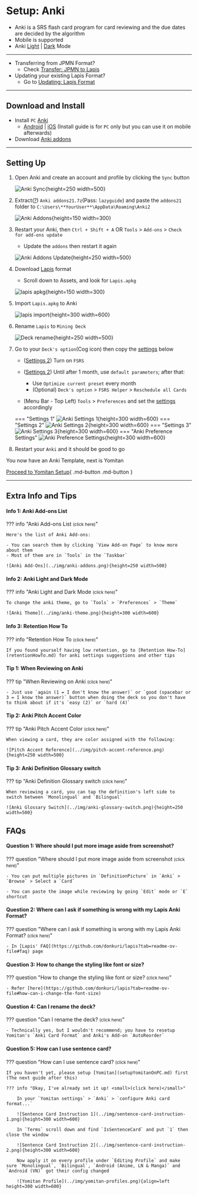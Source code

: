 # Setup: Anki

- Anki is a SRS flash card program for card reviewing and the due dates are decided by the algorithm
- Mobile is supported
- Anki [Light](../img/anki-pc-light.png) | [Dark](../img/anki-pc-dark.png) Mode

---

- Transferring from JPMN Format?
    - Check [Transfer: JPMN to Lapis](transferJPMNToLapis.md)
- Updating your existing Lapis Format?
    - Go to [Updating: Lapis Format](updatingAnkiLapisFormat.md)

---

## Download and Install

- Install `PC` [Anki](https://apps.ankiweb.net/)
    - [Android](https://play.google.com/store/apps/details?id=com.ichi2.anki&hl=en_US) | [iOS](https://apps.apple.com/us/app/ankimobile-flashcards/id373493387) (Install guide is for `PC` only but you can use it on mobile afterwards)
- Download [Anki addons](https://drive.google.com/drive/folders/1dfmYAp0eg_bhhAkohUISYaS6B6QOBtww?usp=sharing)

---
## Setting Up
1. Open Anki and create an account and profile by clicking the `Sync` button

    ![Anki Sync](../img/anki-sync.png){height=250 width=500}

2. Extract([?](https://www.webhostinghub.com/help/learn/website/managing-files/extract-file)) `Anki addons21.7z`(Pass: `lazyguide`) and paste the `addons21` folder to `C:\Users\**YourUser**\AppData\Roaming\Anki2`
    
    ![Anki Addons](../img/addons-directory.png){height=150 width=300}

3. Restart your Anki, then `Ctrl + Shift + A` OR `Tools` > `Add-ons` > `Check for add-ons update`
    - Update the `addons` then restart it again

    ![Anki Addons Update](../img/addons-update.png){height=250 width=500}

4. Download [Lapis](https://github.com/donkuri/lapis/releases/latest) format
    - Scroll down to Assets, and look for `Lapis.apkg`
    
    ![lapis apkg](../img/lapis-apkg.png){height=150 width=300}

5. Import `Lapis.apkg` to Anki

    ![lapis import](../img/lapis-import.png){height=300 width=600}

6. Rename `Lapis` to `Mining Deck`

    ![Deck rename](../img/deck-rename.png){height=250 width=500}

7. Go to your `Deck's option`(Cog icon) then copy the [settings](setupAnki.md/#__tabbed_1_1) below
    - ([Settings 2](setupAnki.md/#__tabbed_1_2)) Turn on `FSRS`
    - ([Settings 2](setupAnki.md/#__tabbed_1_2)) Until after 1 month, use `default parameters`; after that:
        - Use `Optimize current preset` every month
        - (Optional) `Deck's option` > `FSRS Helper` > `Reschedule all Cards`

    - (Menu Bar - Top Left) `Tools` > `Preferences` and set the [settings](setupAnki.md/#__tabbed_1_4) accordingly

    === "Settings 1"
        ![Anki Settings 1](../img/anki-settings-1.png){height=300 width=600}
    === "Settings 2"
        ![Anki Settings 2](../img/anki-settings-2.png){height=300 width=600}
    === "Settings 3"
        ![Anki Settings 3](../img/anki-settings-3.png){height=300 width=600}
    === "Anki Preference Settings"
        ![Anki Preference Settings](../img/anki-preference-settings.png){height=300 width=600}

8. Restart your `Anki` and it should be good to go

You now have an Anki Template, next is Yomitan

[Proceed to Yomitan Setup](setupYomitanOnPC.md){ .md-button .md-button }

---

## Extra Info and Tips

#### Info 1: Anki Add-ons List

??? info "Anki Add-ons List <small>(click here)</small>"

    Here's the list of Anki Add-ons:

    - You can search them by clicking `View Add-on Page` to know more about them
    - Most of them are in `Tools` in the `Taskbar`

    ![Anki Add-Ons](../img/anki-addons.png){height=250 width=500}

#### Info 2: Anki Light and Dark Mode

??? info "Anki Light and Dark Mode <small>(click here)</small>"

    To change the anki theme, go to `Tools` > `Preferences` > `Theme`

    ![Anki Theme](../img/anki-theme.png){height=300 width=600}

#### Info 3: Retention How To

??? info "Retention How To <small>(click here)</small>"

    If you found yourself having low retention, go to [Retention How-To](retentionHowTo.md) for anki settings suggestions and other tips

#### Tip 1: When Reviewing on Anki

??? tip "When Reviewing on Anki <small>(click here)</small>"

    - Just use `again (1 = I don't know the answer)` or `good (spacebar or 3 = I know the answer)` button when doing the deck so you don't have to think about if it's `easy (2)` or `hard (4)`

#### Tip 2: Anki Pitch Accent Color

??? tip "Anki Pitch Accent Color <small>(click here)</small>"

    When viewing a card, they are color assigned with the following:

    ![Pitch Accent Reference](../img/pitch-accent-reference.png){height=250 width=500}

#### Tip 3: Anki Definition Glossary switch

??? tip "Anki Definition Glossary switch <small>(click here)</small>"

    When reviewing a card, you can tap the definition's left side to switch between `Monolingual` and `Bilingual`

    ![Anki Glossary Switch](../img/anki-glossary-switch.png){height=250 width=500}

## FAQs

#### Question 1: Where should I put more image aside from screenshot?

??? question "Where should I put more image aside from screenshot <small>(click here)</small>"

    - You can put multiple pictures in `DefinitionPicture` in `Anki` > `Browse` > Select a `Card`

    - You can paste the image while reviewing by going `Edit` mode or `E` shortcut

#### Question 2: Where can I ask if something is wrong with my Lapis Anki Format?

??? question "Where can I ask if something is wrong with my Lapis Anki Format? <small>(click here)</small>"

    - In [Lapis' FAQ](https://github.com/donkuri/lapis?tab=readme-ov-file#faq) page

#### Question 3: How to change the styling like font or size?

??? question "How to change the styling like font or size? <small>(click here)</small>"

    - Refer [here](https://github.com/donkuri/lapis?tab=readme-ov-file#how-can-i-change-the-font-size)

#### Question 4: Can I rename the deck?

??? question "Can I rename the deck? <small>(click here)</small>"

    - Technically yes, but I wouldn't recommend; you have to resetup Yomitan's `Anki Card Format` and Anki's Add-on `AutoReorder`

#### Question 5: How can I use sentence card?

??? question "How can I use sentence card? <small>(click here)</small>"

    If you haven't yet, please setup [Yomitan](setupYomitanOnPC.md) first (The next guide after this)

    ??? info "Okay, I've already set it up! <small>(click here)</small>"

        In your `Yomitan settings` > `Anki` > `configure Anki card format...`

        ![Sentence Card Instruction 1](../img/sentence-card-instruction-1.png){height=300 width=600}
        
        In `Terms` scroll down and find `IsSentenceCard` and put `1` then close the window

        ![Sentence Card Instruction 2](../img/sentence-card-instruction-2.png){height=300 width=600}

        Now apply it on every profile under `Editing Profile` and make sure `Monolingual`, `Bilingual`, `Android (Anime, LN & Manga)` and `Android (VN)` got their config changed

        ![Yomitan Profile](../img/yomitan-profiles.png){align=left height=300 width=600}
